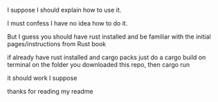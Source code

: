 I suppose I should explain how to use it.


I must confess I have no idea how to do it.

But I guess you should have rust installed and be familiar with the initial pages/instructions from Rust book

if already have rust installed and cargo packs just do a cargo build on terminal on the folder you downloaded this repo, then cargo run

it should work I suppose

thanks for reading my readme
